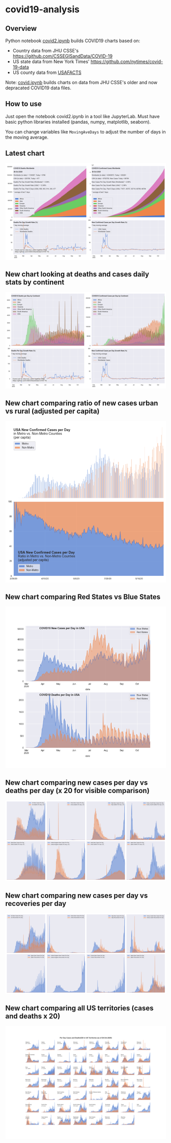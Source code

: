 # covid19-analysis

## Overview
Python notebook [covid2.ipynb](https://github.com/danlaw/covid19-analysis/blob/master/covid2.ipynb) builds COVID19 charts based on:
* Country data from JHU CSSE's https://github.com/CSSEGISandData/COVID-19
* US state data from New York Times' https://github.com/nytimes/covid-19-data
* US county data from [USAFACTS](https://usafacts.org/visualizations/coronavirus-covid-19-spread-map/)

Note: [covid.ipynb](https://github.com/danlaw/covid19-analysis/blob/master/covid.ipynb) builds charts on data from JHU CSSE's older and now depracated COVID19 data files.

## How to use
Just open the notebook covid2.ipynb in a tool like JupyterLab. Must have basic python libraries installed (pandas, numpy, matplotlib, seaborn).

You can change variables like ``MovingAveDays`` to adjust the number of days in the moving average.

## Latest chart
![Latest chart](charts/20201026-covid19-chart.png)

## New chart looking at deaths and cases daily stats by continent
![Comparison chart](charts/20201026-covid19-chart-perday.png)

## New chart comparing ratio of new cases urban vs rural (adjusted per capita)
![Urban rural per capita chart](charts/20201026-US-counties-urban-vs-rural-per-capita.png)

## New chart comparing Red States vs Blue States
![Red vs Blue chart](charts/20201026-compare-daily-red-vs-blue-states.png)

## New chart comparing new cases per day vs deaths per day (x 20 for visible comparison)
![Comparison chart](charts/20201026-comparison-chart.png)

## New chart comparing new cases per day vs recoveries per day
![Recovery chart](charts/20201026-comparison-recovery-chart.png)

## New chart comparing all US territories (cases and deaths x 20)
![Territories chart](charts/20201026-compare-US-territories.png)

